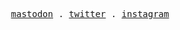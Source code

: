 <p align="center">
  <samp>
<!--     <a disabled>blog</a> .
    <a href="https://resume.moozon.site">resume</a> . -->
    <a href="https://mastodon.social/@Moozon">mastodon</a> .
    <a href="https://twitter.com/Moozon_Wei">twitter</a> .
    <a href="https://instagram.com/moozon_wei">instagram</a>
  </samp>
</p>
